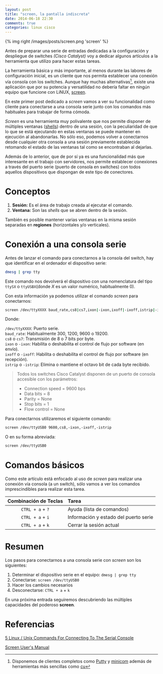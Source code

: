 ```yaml
---
layout: post
title: "screen, la pantalla indiscreta"
date: 2014-06-18 22:30
comments: true
categories: linux cisco
---
```


{% img right /images/posts/screen.png 'screen' %}

Antes de preparar una serie de entradas dedicadas a la configuración y despliegue de switches *(Cisco Catalyst)* voy a dedicar algunos artículos a la herramienta que utilizo para hacer estas tareas.

La herramienta básica y más importante, al menos durante las labores de configuración inicial, es un cliente que nos permita establecer una conexión vía consola con los switches. Aunque hay muchas alternativas[^1], existe una aplicación que por su potencia y versatilidad no debería faltar en ningún equipo que funcione con LiNUX, [screen](http://linux.die.net/man/1/screen).

En este primer post dedicado a *screen* vamos a ver su funcionalidad como cliente para conectarse a una consola serie junto con los comandos más habituales para trabajar de forma cómoda.

<!-- more -->

*Screen* es una herramienta muy polivalente que nos permite disponer de múltiples ventanas ([shells](https://es.wikipedia.org/wiki/Shell_de_UNIX)) dentro de una sesión, con la peculiaridad de que lo que se está ejecutando en estas ventanas se puede mantener en ejecución al abandonarlas. No sólo eso, podemos volver a conectarnos desde cualquier otra consola a una sesión previamente establecida retomando el estado de las ventanas tal como se encontraban al dejarlas.

Además de lo anterior, que de por sí ya es una funcionalidad más que interesante en el trabajo con servidores, nos permite establecer conexiones a través del puerto serie (puerto de consola en switches) con todos aquellos dispositivos que dispongan de este tipo de conectores.

# Conceptos

1.  **Sesión:** Es el área de trabajo creada al ejecutar el comando.
2.  **Ventana:** Son las *shells* que se abren dentro de la sesión. 

También es posible mantener varias ventanas en la misma sesión separadas en **regiones** (horizontales y/o verticales).

# Conexión a una consola serie

Antes de lanzar el comando para conectarnos a la consola del switch, hay que identificar en el ordenador el dispositivo serie:

``` sh
dmesg | grep tty
```
Este comando nos devolverá el dispositivo con una nomenclatura del tipo `ttySX` o `ttyUSBX`(donde *X* es un valor numérico, habitualmente 0).

Con esta información ya podemos utilizar el comando *screen* para conectarnos:

``` sh
screen /dev/ttyXXXX baud_rate,cs8|cs7,ixon|-ixon,ixoff|-ixoff,istrip|-istrip
```

Donde:

`/dev/ttyXXXX`: Puerto serie.   
`baud_rate`: Habitualmente 300, 1200, 9600 o 19200.   
`cs8` o `cs7`: Transmisión de 8 o 7 bits por byte.   
`ixon` o `-ixon`: Habilita o deshabilita el control de flujo por software (en envío).   
`ixoff` o `-ixoff`: Habilita o deshabilita el control de flujo por software (en recepción).   
`istrip` o `-istrip`: Elimina o mantiene el octavo bit de cada byte recibido.   

> Todos los switches Cisco Catalyst disponen de un puerto de consola accesible con los parámetros:
>
> * Connection speed = 9600 bps
> * Data bits = 8
> * Parity = None
> * Stop bits = 1
> * Flow control = None

Para conectarnos utilizaremos el siguiente comando:

``` sh
screen /dev/ttyUSB0 9600,cs8,-ixon,-ixoff,-istrip
```

O en su forma abreviada:

``` sh
screen /dev/ttyUSB0
```

# Comandos básicos

Como este artículo está enfocado al uso de *screen* para realizar una conexión vía consola (a un switch), sólo vamos a ver los comandos imprescindibles para realizar esta tarea.

Combinación de Teclas | Tarea 
:-------------------: | :------------------------------------ 
`CTRL + a` + `?`      | Ayuda (lista de comandos)
`CTRL + a` + `i`      | Información y estado del puerto serie
`CTRL + a` + `k`      | Cerrar la sesión actual

# Resumen

Los pasos para conectarnos a una consola serie con *screen* son los siguientes:

1. Determinar el dispositivo serie en el equipo: `dmesg | grep tty`
2. Conectarse: `screen /dev/ttyUSB0`
3. Hacer los cambios necesarios
4. Desconectarse: `CTRL + a` + `k` 

En una próxima entrada seguiremos descubriendo las múltiples capacidades del poderoso **screen**.

# Referencias

[5 Linux / Unix Commands For Connecting To The Serial Console](http://www.cyberciti.biz/hardware/5-linux-unix-commands-for-connecting-to-the-serial-console/)

[Screen User's Manual](https://www.gnu.org/software/screen/manual/screen.html)

[^1]: Disponemos de clientes completos como [Putty](http://www.chiark.greenend.org.uk/~sgtatham/putty/download.html) y [minicom](http://linux.die.net/man/1/minicom) además de herramientas más sencillas como [cu](http://linux.die.net/man/1/cu)




